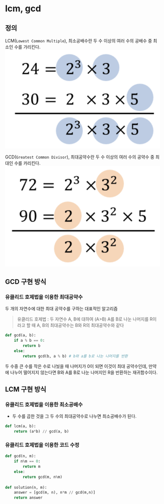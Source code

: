 # lcm, gcd

## 정의

LCM(`Lowest Common Multiple`), 최소공배수란 두 수 이상의 여러 수의 공배수 중 최소인 수를 가리킨다.
![lcm](../assets/lcm.png)

GCD(`Greatest Common Divisor`), 최대공약수란 두 수 이상의 여러 수의 공약수 중 최대인 수를 카리킨다.
![gcd](../assets/gcd.png)

## GCD 구현 방식

### 유클리드 호제법을 이용한 최대공약수

두 개의 자연수에 대한 최대 공약수를 구하는 대표적인 알고리즘

> 유클리드 호제법 : 두 자연수 A, B에 대하여 (A>B) A를 B로 나눈 나머지를 R이라고 할 때 A, B의 최대공약수는 B와 R의 최대공약수와 같다

```py
def gcd(a, b):
    if a % b == 0:
        return b
    else:
        return gcd(b, a % b) # b와 a를 b로 나눈 나머지를 반환
```

두 수중 큰 수를 작은 수로 나눴을 때 나머지가 0이 되면 이것이 최대 공약수인데, 만약에 나누어 떨어지지 않는다면 B와 A를 B로 나눈 나머지인 R을 반환하는 재귀함수이다.

## LCM 구현 방식

### 유클리드 호제법을 이용한 최소공배수

- 두 수를 곱한 것을 그 두 수의 최대공약수로 나누면 최소공배수가 된다.

```py
def lcm(a, b):
    return (a*b) // gcd(a, b)
```

### 유클리드 호제법을 이용한 코드 수정

```py
def gcd(n, m):
    if n%m == 0:
        return m
    else:
        return gcd(m, n%m)

def solution(n, m):
    answer = [gcd(m, n), n*m // gcd(m,n)]
    return answer
```
